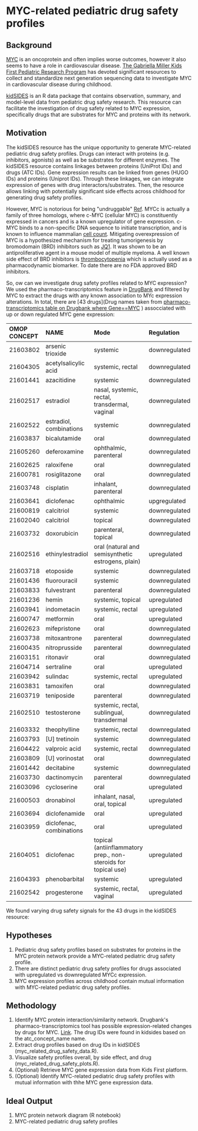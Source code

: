 # MYC-related pediatric drug safety profiles

## Background

[MYC](https://en.wikipedia.org/wiki/Myc#:~:text=The%20Myc%20family%20consists%20of,the%20viral%20gene%20v%2Dmyc.&text=In%20cancer%2C%20c%2Dmyc%20is,often%20constitutively%20(persistently)%20expressed) is an oncoprotein and often implies worse outcomes, however it also seems to have a role in cardiovascular disease. [The Gabriella Miller Kids First Pediatric Research Program](https://kidsfirstdrc.org) has devoted significant resources to collect and standardize next generation sequencing data to investigate MYC in cardiovascular disease during childhood. 

[kidSIDES](https://github.com/ngiangre/kidsides) is an R data package that contains observation, summary, and model-level data from pediatric drug safety research. This resource can facilitate the investigation of drug safety related to MYC expression, specifically drugs that are substrates for MYC and proteins with its network. 

## Motivation

The kidSIDES resource has the unique opportunity to generate MYC-related pediatric drug safety profiles. Drugs can interact with proteins (e.g. inhibitors, agonists) as well as be substrates for different enzymes. The kidSIDES resource contains linkages between proteins (UniProt IDs) and drugs (ATC IDs). Gene expression results can be linked from genes (HUGO IDs) and proteins (Uniprot IDs). Through these linkages, we can integrate expression of genes with drug interactors/substrates. Then, the resource allows linking with potentially significant side effects across childhood for generating drug safety profiles. 

However, MYC is notorious for being "undruggable" [Ref](https://www.ncbi.nlm.nih.gov/pmc/articles/PMC6337544/). MYCc is actually a family of three homologs, where c-MYC (cellular MYC) is constituently expressed in cancers and is a known upregulator of gene expression. c-MYC binds to a non-specific DNA sequence to initiate transcription, and is known to influence mammalian [cell count](https://pubmed.ncbi.nlm.nih.gov/11742404/). Mitigating overexpression of MYC is a hypothesized mechanism for treating tumorigenesis by bromodomain (BRD) inhibitors such as [JQ1](http://www.ncbi.nlm.nih.gov/pubmed/21889194). It was shown to be an antiproliferative agent in a mouse model of multiple myeloma. A well known side effect of BRD inhibitors is [thrombocytopenia](http://www.ncbi.nlm.nih.gov/pubmed/32989227) which is actually used as a pharmacodynamic biomarker. To date there are no FDA approved BRD inhibitors. 

So, ow can we investigate drug safety profiles related to MYC expression? We used the pharmaco-transcriptomics feature in [DrugBank](https://go.drugbank.com/pharmaco/transcriptomics) and filtered by MYC to extract the drugs with any known association to MYc expression alterations. In total, there are [43 drugs](Drug names taken from [pharmaco-transcriptomics table on Drugbank where Gene==MYC](https://go.drugbank.com/pharmaco/transcriptomics?q%5Bg%5B0%5D%5D%5Bm%5D=or&q%5Bg%5B0%5D%5D%5Bdrug_approved_true%5D=all&q%5Bg%5B0%5D%5D%5Bdrug_nutraceutical_true%5D=all&q%5Bg%5B0%5D%5D%5Bdrug_illicit_true%5D=all&q%5Bg%5B0%5D%5D%5Bdrug_investigational_true%5D=all&q%5Bg%5B0%5D%5D%5Bdrug_withdrawn_true%5D=all&q%5Bg%5B0%5D%5D%5Bdrug_experimental_true%5D=all&q%5Bg%5B1%5D%5D%5Bm%5D=or&q%5Bg%5B1%5D%5D%5Bdrug_available_in_us_true%5D=all&q%5Bg%5B1%5D%5D%5Bdrug_available_in_ca_true%5D=all&q%5Bg%5B1%5D%5D%5Bdrug_available_in_eu_true%5D=all&commit=Apply+Filter&q%5Bdrug_precise_names_name_cont%5D=&q%5Bgene_symbol_eq%5D=MYC&q%5Bgene_id_eq%5D=&q%5Bchange_eq%5D=&q%5Binteraction_cont%5D=&q%5Bchromosome_location_cont%5D=)
) assocciated with up or down regulated MYC gene expression:

|OMOP CONCEPT   | NAME   | Mode | Regulation |
|:--------------|:----   | :--- |:---------- |
|21603802|arsenic trioxide| systemic|downregulated |
|21604305|acetylsalicylic acid| systemic, rectal|downregulated|
|21601441|azacitidine| systemic|downregulated|
|21602517|estradiol| nasal, systemic, rectal, transdermal, vaginal|downregulated|
|21602522|estradiol, combinations| systemic| downregulated|
|21603837|bicalutamide| oral|downregulated|
|21605260|deferoxamine| ophthalmic, parenteral|downregulated|
|21602625|raloxifene| oral|downregulated|
|21600781|rosiglitazone| oral|downregulated|
|21603748|cisplatin|inhalant, parenteral|downregulated|
|21603641|diclofenac|ophthalmic| upgregulated|
|21600819|calcitriol|systemic| downregulated|
|21602040|calcitriol|topical| downregulated|
|21603732|doxorubicin|parenteral, topical|downregulated|
|21602516|ethinylestradiol|oral (natural and semisynthetic estrogens, plain)| upregulated|
|21603718|etoposide|systemic|downregulated|
|21601436|fluorouracil|systemic|downregulated|
|21603833|fulvestrant|parenteral|downregulated|
|21601236|hemin|systemic, topical|upregulated|
|21603941|indometacin|systemic, rectal|upregulated|
|21600747|metformin|oral|upregulated|
|21602623|mifepristone|oral|downregulated|
|21603738|mitoxantrone|parenteral|downregulated|
|21600435|nitroprusside|parenteral|downregulated|
|21603151|ritonavir| oral|downregulated|
|21604714|sertraline| oral| upregulated|
|21603942|sulindac|systemic, rectal|upregulated|
|21603831|tamoxifen|oral|downregulated|
|21603719|teniposide|parenteral|downregulated|
|21602510|testosterone|systemic, rectal, sublingual, transdermal|downregulated|
|21603332|theophylline|systemic, rectal|downregulated|
|21603793|[U] tretinoin|systemic|downregulated|
|21604422|valproic acid|systemic, rectal|downregulated|
|21603809|[U] vorinostat| oral|downregulated|
|21601442|decitabine| systemic|downregulated|
|21603730|dactinomycin|parenteral|downregulated|
|21603096|cycloserine| oral|upregulated|
|21600503|dronabinol| inhalant, nasal, oral, topical|upregulated|
|21603694|diclofenamide| oral|upregulated|
|21603959|diclofenac, combinations| oral|upregulated|
|21604051|diclofenac| topical (antiinflammatory prep., non-steroids for topical use)|upregulated|
|21604393|phenobarbital| systemic|upregulated|
|21602542|progesterone| systemic, rectal, vaginal|upregulated|

We found varying drug safety signals for the 43 drugs in the kidSIDES resource:

<object data="imgs/number_of_side_effects_for_myc_related_drug_signals.pdf" type="application/pdf" width="100%"> 
</object>

## Hypotheses

1. Pediatric drug safety profiles based on substrates for proteins in the MYC protein network provide a MYC-related pediatric drug safety profile. 
2. There are distinct pediatric drug safety profiles for drugs associated with upregulated vs downregulated MYCc expression. 
3. MYC expression profiles across childhood contain mutual information with MYC-related pediatric drug safety profiles. 

## Methodology

1. Identify MYC protein interaction/similarity network. Drugbank's pharmaco-transcriptomics tool has possible expression-related changes by drugs for MYC. [Link](https://go.drugbank.com/pharmaco/transcriptomics?q%5Bg%5B0%5D%5D%5Bm%5D=or&q%5Bg%5B0%5D%5D%5Bdrug_approved_true%5D=all&q%5Bg%5B0%5D%5D%5Bdrug_nutraceutical_true%5D=all&q%5Bg%5B0%5D%5D%5Bdrug_illicit_true%5D=all&q%5Bg%5B0%5D%5D%5Bdrug_investigational_true%5D=all&q%5Bg%5B0%5D%5D%5Bdrug_withdrawn_true%5D=all&q%5Bg%5B0%5D%5D%5Bdrug_experimental_true%5D=all&q%5Bg%5B1%5D%5D%5Bm%5D=or&q%5Bg%5B1%5D%5D%5Bdrug_available_in_us_true%5D=all&q%5Bg%5B1%5D%5D%5Bdrug_available_in_ca_true%5D=all&q%5Bg%5B1%5D%5D%5Bdrug_available_in_eu_true%5D=all&commit=Apply+Filter&q%5Bdrug_precise_names_name_cont%5D=&q%5Bgene_symbol_eq%5D=MYC&q%5Bgene_id_eq%5D=&q%5Bchange_eq%5D=&q%5Binteraction_cont%5D=&q%5Bchromosome_location_cont%5D=). The drug IDs were found in kidsides based on the atc_concept_name name.
2. Extract drug profiles based on drug IDs in kidSIDES (myc_related_drug_safety_data.R).
3. Visualize safety profiles overall, by side effect, and drug (myc_related_drug_safety_plots.R).
4. (Optional) Retrieve MYC gene expression data from Kids First platform. 
5. (Optional) Identify MYC-related pediatric drug safety profiles with mutual information with thhe MYC gene expression data. 

## Ideal Output

1. MYC protein network diagram (R notebook)
2. MYC-related pediatric drug safety profiles

